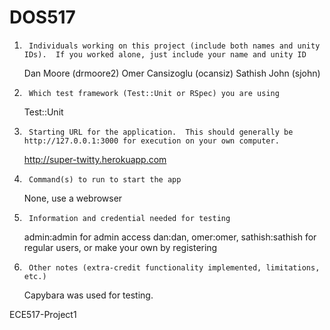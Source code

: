 DOS517
======

1.      Individuals working on this project (include both names and unity IDs).  If you worked alone, just include your name and unity ID
	Dan Moore (drmoore2)
	Omer Cansizoglu (ocansiz)
	Sathish John (sjohn)

2.      Which test framework (Test::Unit or RSpec) you are using
	Test::Unit

3.      Starting URL for the application.  This should generally be http://127.0.0.1:3000 for execution on your own computer.
	http://super-twitty.herokuapp.com

4.      Command(s) to run to start the app
	None, use a webrowser
	
5.      Information and credential needed for testing
	admin:admin for admin access
	dan:dan, omer:omer, sathish:sathish for regular users, or make your own by registering

6.      Other notes (extra-credit functionality implemented, limitations, etc.)
	Capybara was used for testing.

ECE517-Project1